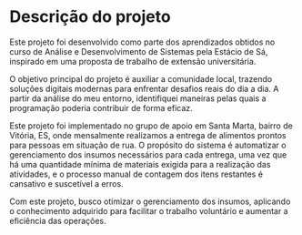# Descrição do projeto

Este projeto foi desenvolvido como parte dos aprendizados obtidos no curso de Análise e Desenvolvimento de Sistemas pela Estácio de Sá, inspirado em uma proposta de trabalho de extensão universitária.

O objetivo principal do projeto é auxiliar a comunidade local, trazendo soluções digitais modernas para enfrentar desafios reais do dia a dia. A partir da análise do meu entorno, identifiquei maneiras pelas quais a programação poderia contribuir de forma eficaz.

Este projeto foi implementado no grupo de apoio em Santa Marta, bairro de Vitória, ES, onde mensalmente realizamos a entrega de alimentos prontos para pessoas em situação de rua. O propósito do sistema é automatizar o gerenciamento dos insumos necessários para cada entrega, uma vez que há uma quantidade mínima de materiais exigida para a realização das atividades, e o processo manual de contagem dos itens restantes é cansativo e suscetível a erros.

Com este projeto, busco otimizar o gerenciamento dos insumos, aplicando o conhecimento adquirido para facilitar o trabalho voluntário e aumentar a eficiência das operações.
